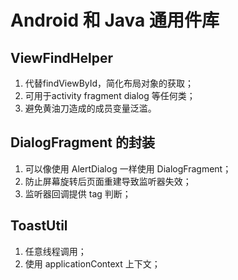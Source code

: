# Android 和 Java 通用件库

## ViewFindHelper

1. 代替findViewById，简化布局对象的获取；
2. 可用于activity fragment dialog 等任何类；
3. 避免黄油刀造成的成员变量泛滥。

##  DialogFragment 的封装

1. 可以像使用 AlertDialog 一样使用 DialogFragment；
2. 防止屏幕旋转后页面重建导致监听器失效；
3. 监听器回调提供 tag 判断；

## ToastUtil

1. 任意线程调用；
2. 使用 applicationContext 上下文；

